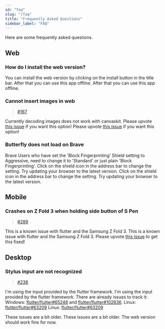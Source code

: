 ```yaml
---
id: "faq"
slug: "/faq"
title: "Frequently Asked Questions"
sidebar_label: "FAQ"
---
```


Here are some frequently asked questions.

## Web

### How do I install the web version?

You can install the web version by clicking on the install button in the title bar. After that you can use this app offline. After that you can use this app offline.

### Cannot insert images in web

> [#167](https://github.com/LinwoodCloud/Butterfly/issues/167)

Currently decoding images does not work with canvaskit. Please upvote [this issue](https://github.com/flutter/flutter/issues/102683) if you want this option! Please upvote [this issue](https://github.com/flutter/flutter/issues/102683) if you want this option!

### Butterfly does not load on Brave

Brave Users who have set the 'Block Fingerprinting' Shield setting to Aggressive, need to change it to 'Standard' or just plain 'Block Fingerprinting'. Click on the shield icon in the address bar to change the setting. Try updating your browser to the latest version. Click on the shield icon in the address bar to change the setting. Try updating your browser to the latest version.

## Mobile

### Crashes on Z Fold 3 when holding side button of S Pen

> [#289](https://github.com/LinwoodCloud/Butterfly/issues/289)

This is a known issue with flutter and the Samsung Z Fold 3. This is a known issue with flutter and the Samsung Z Fold 3. Please upvote [this issue](https://github.com/flutter/flutter/issues/111068) to get this fixed!

## Desktop

### Stylus input are not recognized

> [#238](https://github.com/LinwoodCloud/Butterfly/issues/238)

I'm using the input provided by the flutter framework. I'm using the input provided by the flutter framework. There are already issues to track it: Windows: [flutter/flutter#65248](https://github.com/flutter/flutter/issues/65248) and [flutter/flutter#102836](https://github.com/flutter/flutter/issues/102836). Linux: [flutter/flutter#63209](https://github.com/flutter/flutter/issues/63209) Linux: [flutter/flutter#63209](https://github.com/flutter/flutter/issues/63209)

These issues are a bit older. These issues are a bit older. The web version should work fine for now.
